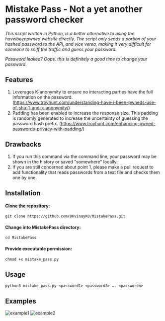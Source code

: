 # Mistake Pass - Not a yet another password checker

_This script written in Python, is a better alternative to using the haveibeenpwned website directly. The script only sends a portion of your hashed password to the API, and vice versa, making it very difficult for someone to sniff the traffic and guess your password._

_Password leaked? Oops, this is definitely a good time to change your password._


## Features

 1. Leverages K-anonymity to ensure no interacting parties have the full information on the password. (https://www.troyhunt.com/understanding-have-i-been-pwneds-use-of-sha-1-and-k-anonymity/)
 2. Padding has been enabled to increase the response size. This padding is randomly generated to increase the uncertainty of guessing the password hash prefix. (https://www.troyhunt.com/enhancing-pwned-passwords-privacy-with-padding/)


## Drawbacks

 1. If you run this command via the command line, your password may be shown in the history or saved "somewhere" locally.
 2. If you are still concerned about point 1, please make a pull request to add functionality that reads passwords from a text file and checks them one by one.


## Installation

#### Clone the repository:
```
git clone https://github.com/0KvinayK0/MistakePass.git
```
#### Change into MistakePass directory:
```
cd MistakePass
```
#### Provide executable permission:
```
chmod +x mistake_pass.py
```


## Usage
```
python3 mistake_pass.py <password1> <password3> …. <passwordn>
```


## Examples
![example1](https://github.com/0KvinayK0/MistakePass/assets/126001522/453da9dc-0e08-4106-906d-529051b039ad)
![example2](https://github.com/0KvinayK0/MistakePass/assets/126001522/64940f35-ff0d-404c-88eb-755076a1ef30)

